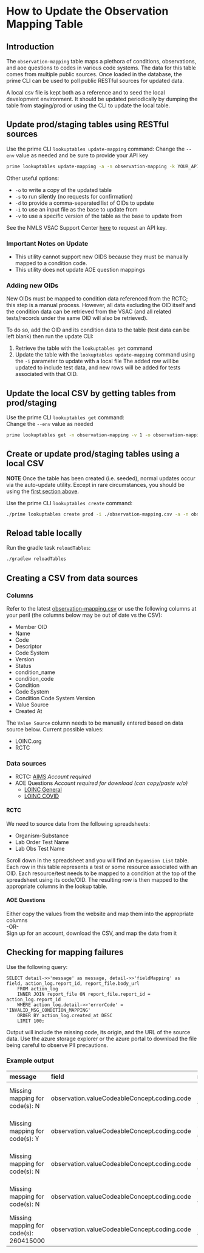 # How to Update the Observation Mapping Table

## Introduction
The `observation-mapping` table maps a plethora of conditions, observations, and aoe questions to codes in various code
systems. The data for this table comes from multiple public sources. Once loaded in the database, the prime CLI can be
used to poll public RESTful sources for updated data.

A local csv file is kept both as a reference and to seed the local development environment. It should be updated
periodically by dumping the table from staging/prod or using the CLI to update the local table.

## Update prod/staging tables using RESTful sources
Use the prime CLI `lookuptables update-mapping` command:
Change the `--env` value as needed and be sure to provide your API key
```zsh
prime lookuptables update-mapping -a -n observation-mapping -k YOUR_API_KEY --env local
```
Other useful options:
- `-o` to write a copy of the updated table
- `-s` to run silently (no requests for confirmation)
- `-d` to provide a comma-separated list of OIDs to update
- `-i` to use an input file as the base to update from
- `-v` to use a specific version of the table as the base to update from

See the NMLS VSAC Support Center [here](https://www.nlm.nih.gov/vsac/support/usingvsac/vsacfhirapi.html) to request an
API key.

### Important Notes on Update
- This utility cannot support new OIDS because they must be manually mapped to a condition code. 
- This utility does not update AOE question mappings

### Adding new OIDs
New OIDs must be mapped to condition data referenced from the RCTC; this step is a manual process. However, all data
excluding the OID itself and the condition data can be retrieved from the VSAC (and all related tests/records under the
same OID will also be retrieved).

To do so, add the OID and its condition data to the table (test data can be left blank) then run the update CLI:
1. Retrieve the table with the `lookuptables get` command
2. Update the table with the `lookuptables update-mapping` command using the `-i` parameter to update with a local file
The added row will be updated to include test data, and new rows will be added for tests associated with that OID.

## Update the local CSV by getting tables from prod/staging
Use the prime CLI `lookuptables get` command:  
Change the `--env` value as needed
```zsh
prime lookuptables get -n observation-mapping -v 1 -o observation-mappings.csv --env prod
```

## Create or update prod/staging tables using a local CSV
**NOTE** Once the table has been created (i.e. seeded), normal updates occur via the auto-update utility.
Except in rare circumstances, you should be using the [first section above](#update-prodstaging-tables-using-restful-sources).

Use the prime CLI `lookuptables create` command:
```zsh
./prime lookuptables create prod -i ./observation-mapping.csv -a -n observation-mapping
```

## Reload table locally
Run the gradle task `reloadTables`:
```zsh
./gradlew reloadTables
```

## Creating a CSV from data sources

### Columns
Refer to the latest [observation-mapping.csv](/prime-router/metadata/tables/local/observation-mappings.csv) or
use the following columns at your peril (the columns below may be out of date vs the CSV):

- Member OID
- Name
- Code
- Descriptor
- Code System
- Version
- Status
- condition_name
- condition_code
- Condition
- Code System
- Condition Code System Version
- Value Source
- Created At

The `Value Source` column needs to be manually entered based on data source below. Current possible values:
- LOINC.org
- RCTC

### Data sources
- RCTC: [AIMS](https://ersd.aimsplatform.org/#/home) *Account required*
- AOE Questions *Account required for download (can copy/paste w/o)*
  - [LOINC General](https://loinc.org/81959-9)
  - [LOINC COVID](https://loinc.org/sars-cov-2-and-covid-19/#aoe)

#### RCTC
We need to source data from the following spreadsheets:
- Organism-Substance
- Lab Order Test Name
- Lab Obs Test Name

Scroll down in the spreadsheet and you will find an `Expansion List` table. Each row in this table represents a test or
some resource associated with an OID. Each resource/test needs to be mapped to a condition at the top of the
spreadsheet using its code/OID. The resulting row is then mapped to the appropriate columns in the lookup table.

#### AOE Questions
Either copy the values from the website and map them into the appropriate columns  
-OR-  
Sign up for an account, download the CSV, and map the data from it

## Checking for mapping failures
Use the following query:
```postgresql
SELECT detail->>'message' as message, detail->>'fieldMapping' as field, action_log.report_id, report_file.body_url
    FROM action_log
    INNER JOIN report_file ON report_file.report_id = action_log.report_id
    WHERE action_log.detail->>'errorCode' = 'INVALID_MSG_CONDITION_MAPPING'
    ORDER BY action_log.created_at DESC
    LIMIT 100;
```

Output will include the missing code, its origin, and the URL of the source data. Use the azure storage explorer
or the azure portal to download the file being careful to observe PII precautions. 

### Example output

| message | field | report\_id | body\_url |
| :--- | :--- | :--- | :--- |
| Missing mapping for code\(s\): N | observation.valueCodeableConcept.coding.code | 3a947e0f-0832-403d-a9d8-92f9b88557a8 | http://localhost:10000/devstoreaccount1/reports/receive%2Fdevelopment.dev-elims%2FNone-3a947e0f-0832-403d-a9d8-92f9b88557a8-20240102233706.fhir |
| Missing mapping for code\(s\): Y | observation.valueCodeableConcept.coding.code | 3a947e0f-0832-403d-a9d8-92f9b88557a8 | http://localhost:10000/devstoreaccount1/reports/receive%2Fdevelopment.dev-elims%2FNone-3a947e0f-0832-403d-a9d8-92f9b88557a8-20240102233706.fhir |
| Missing mapping for code\(s\): N | observation.valueCodeableConcept.coding.code | 3a947e0f-0832-403d-a9d8-92f9b88557a8 | http://localhost:10000/devstoreaccount1/reports/receive%2Fdevelopment.dev-elims%2FNone-3a947e0f-0832-403d-a9d8-92f9b88557a8-20240102233706.fhir |
| Missing mapping for code\(s\): N | observation.valueCodeableConcept.coding.code | 3a947e0f-0832-403d-a9d8-92f9b88557a8 | http://localhost:10000/devstoreaccount1/reports/receive%2Fdevelopment.dev-elims%2FNone-3a947e0f-0832-403d-a9d8-92f9b88557a8-20240102233706.fhir |
| Missing mapping for code\(s\): 260415000 | observation.valueCodeableConcept.coding.code | 3a947e0f-0832-403d-a9d8-92f9b88557a8 | http://localhost:10000/devstoreaccount1/reports/receive%2Fdevelopment.dev-elims%2FNone-3a947e0f-0832-403d-a9d8-92f9b88557a8-20240102233706.fhir |

